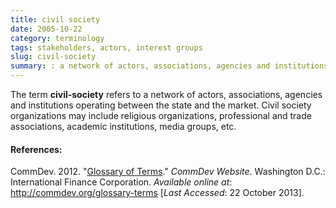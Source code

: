 ```yaml
---
title: civil society
date: 2005-10-22
category: terminology
tags: stakeholders, actors, interest groups
slug: civil-society
summary: : a network of actors, associations, agencies and institutions operating between the state and the market
---
```



The term **civil-society** refers to a network of actors, associations, agencies and institutions operating between the state and the market. Civil society organizations may include religious organizations, professional and trade associations, academic institutions, media groups, etc.

#### References:

CommDev. 2012. "[Glossary of Terms](http://commdev.org/glossary-terms)." *CommDev Website*. Washington D.C.: International Finance Corporation. *Available online at*: http://commdev.org/glossary-terms [*Last Accessed*: 22 October 2013].

